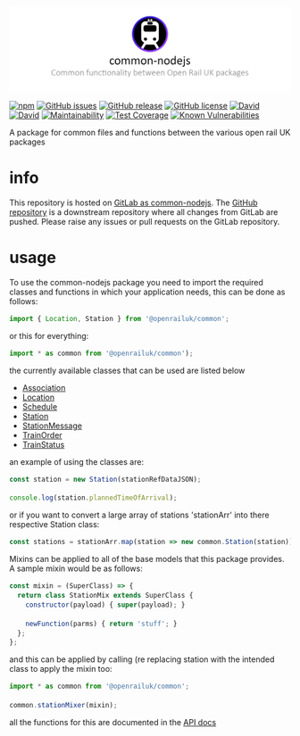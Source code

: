 ![](./docs/images/commonBanner.png)

[![npm](https://img.shields.io/npm/dt/openraildata-common.svg)]()
[![GitHub issues](https://img.shields.io/github/issues/CarbonCollins/openraildata-common-nodejs.svg)](https://github.com/CarbonCollins/openraildata-common-nodejs/issues)
[![GitHub release](https://img.shields.io/github/release/CarbonCollins/openraildata-common-nodejs.svg)]()
[![GitHub license](https://img.shields.io/badge/license-MIT-blue.svg)](https://raw.githubusercontent.com/CarbonCollins/openraildata-common-nodejs/master/LICENSE)
[![David](https://img.shields.io/david/CarbonCollins/openraildata-common-nodejs.svg)]()
[![David](https://img.shields.io/david/dev/CarbonCollins/openraildata-common-nodejs.svg)]()
[![Maintainability](https://api.codeclimate.com/v1/badges/d565af9f95f072c98381/maintainability)](https://codeclimate.com/github/CarbonCollins/openraildata-common-nodejs/maintainability)
[![Test Coverage](https://api.codeclimate.com/v1/badges/d565af9f95f072c98381/test_coverage)](https://codeclimate.com/github/CarbonCollins/openraildata-common-nodejs/test_coverage)
[![Known Vulnerabilities](https://snyk.io/test/github/carboncollins/openraildata-common-nodejs/badge.svg)](https://snyk.io/test/github/carboncollins/openraildata-common-nodejs)

A package for common files and functions between the various open rail UK packages

# info

This repository is hosted on [GitLab as common-nodejs](https://gitlab.com/openrail/uk/common-nodejs). The [GitHub repository](https://github.com/CarbonCollins/openraildata-common-nodejs) is a downstream repository where all changes from GitLab are pushed. Please raise any issues or pull requests on the GitLab repository.

# usage

To use the common-nodejs package you need to import the required classes and functions in which your application needs, this can be done as follows:
```javascript
import { Location, Station } from '@openrailuk/common';
```
or this for everything:
```javascript
import * as common from '@openrailuk/common');

```

the currently available classes that can be used are listed below

- [Association](./docs/api.md#module_openrailuk/common+Association)
- [Location](./docs/api.md#module_openrailuk/common+Location)
- [Schedule](./docs/api.md#module_openrailuk/common+Schedule)
- [Station](./docs/api.md#module_openrailuk/common+Station)
- [StationMessage](./docs/api.md#module_openrailuk/common+StationMessage)
- [TrainOrder](./docs/api.md#module_openrailuk/common+TrainOrder)
- [TrainStatus](./docs/api.md#module_openrailuk/common+TrainStatus)

an example of using the classes are:

```javascript
const station = new Station(stationRefDataJSON);

console.log(station.plannedTimeOfArrival);
```

or if you want to convert a large array of stations 'stationArr' into there respective Station class:

```javascript
const stations = stationArr.map(station => new common.Station(station));
```

Mixins can be applied to all of the base models that this package provides. A sample mixin would be as follows:

```javascript
const mixin = (SuperClass) => {
  return class StationMix extends SuperClass {
    constructor(payload) { super(payload); }

    newFunction(parms) { return 'stuff'; }
  };
};
```

and this can be applied by calling (re replacing station with the intended class to apply the mixin too:

```javascript
import * as common from '@openrailuk/common';

common.stationMixer(mixin);
```

all the functions for this are documented in the <a href="./docs/api.md">API docs</a>